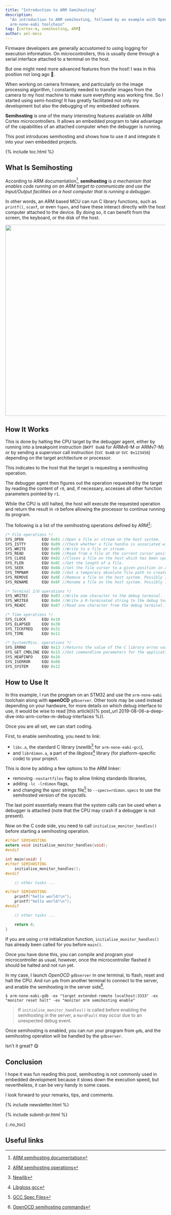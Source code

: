 ```yaml
---
title: "Introduction to ARM Semihosting"
description:
  "An introduction to ARM semihosting, followed by an example with OpenOCD and
  arm-none-eabi toolchain"
tag: [cortex-m, semihosting, ARM]
author: ael-mess
---
```


Firmware developers are generally accustomed to using logging for execution
information. On microcontrollers, this is usually done through a serial
interface attached to a terminal on the host.

But one might need more advanced features from the host! I was in this position
not long ago 🤨.

When working on camera firmware, and particularly on the image processing
algorithm, I constantly needed to transfer images from the camera to my host
machine to make sure everything was working fine. So I started using
semi-hosting! It has greatly facilitated not only my development but also the
debugging of my embedded software.

**Semihosting** is one of the many interesting features available on ARM Cortex
microcontrollers. It allows an embedded program to take advantage of the
capabilities of an attached computer when the debugger is running.

<!-- excerpt start -->

This post introduces semihosting and shows how to use it and integrate it into
your own embedded projects.

<!-- excerpt end -->

{% include toc.html %}

## What Is Semihosting

According to ARM documentation[^1], **semihosting** is _a mechanism that enables
code running on an ARM target to communicate and use the Input/Output facilities
on a host computer that is running a debugger_.

In other words, an ARM based MCU can run C library functions, such as
`printf()`, `scanf`, or even `fopen`, and have these interact directly with the
host computer attached to the device. By doing so, it can benefit from the
screen, the keyboard, or the disk of the host.

<p align="center">
  <img width="600" src="{% img_url semihosting/semihosting_overview.png %}"/>
</p>

## How It Works

This is done by halting the CPU target by the debugger agent, either by running
into a breakpoint instruction (`BKPT 0xAB` for ARMv6-M or ARMv7-M) or by sending
a supervisor call instruction (`SVC 0xAB` or `SVC 0x123456`) depending on the
target architecture or processor.

This indicates to the host that the target is requesting a semihosting
operation.

The debugger agent then figures out the operation requested by the target by
reading the content of `r0`, and, if necessary, accesses all other function
parameters pointed by `r1`.

While the CPU is still halted, the host will execute the requested operation and
return the result in `r0` before allowing the processor to continue running its
program.

The following is a list of the semihosting operations defined by ARM[^2]:

```c
/* File operations */
SYS_OPEN        EQU 0x01 //Open a file or stream on the host system.
SYS_ISTTY       EQU 0x09 //Check whether a file handle is associated with a file or a stream/terminal such as stdout.
SYS_WRITE       EQU 0x05 //Write to a file or stream.
SYS_READ        EQU 0x06 //Read from a file at the current cursor position.
SYS_CLOSE       EQU 0x02 //Closes a file on the host which has been opened by SYS_OPEN.
SYS_FLEN        EQU 0x0C //Get the length of a file.
SYS_SEEK        EQU 0x0A //Set the file cursor to a given position in a file.
SYS_TMPNAM      EQU 0x0D //Get a temporary absolute file path to create a temporary file.
SYS_REMOVE      EQU 0x0E //Remove a file on the host system. Possibly insecure!
SYS_RENAME      EQU 0x0F //Rename a file on the host system. Possibly insecure!

/* Terminal I/O operations */
SYS_WRITEC      EQU 0x03 //Write one character to the debug terminal.
SYS_WRITE0      EQU 0x04 //Write a 0-terminated string to the debug terminal.
SYS_READC       EQU 0x07 //Read one character from the debug terminal.

/* Time operations */
SYS_CLOCK       EQU 0x10
SYS_ELAPSED     EQU 0x30
SYS_TICKFREQ    EQU 0x31
SYS_TIME        EQU 0x11

/* System/Misc. operations */
SYS_ERRNO       EQU 0x13 //Returns the value of the C library errno variable that is associated with the semihosting implementation.
SYS_GET_CMDLINE EQU 0x15 //Get commandline parameters for the application to run with (argc and argv for main())
SYS_HEAPINFO    EQU 0x16
SYS_ISERROR     EQU 0x08
SYS_SYSTEM      EQU 0x12
```

## How to Use It

In this example, I run the program on an STM32 and use the `arm-none-eabi`
toolchain along with **openOCD** `gdbserver`. Other tools may be used instead
depending on your hardware, for more details on which debug interface to use, it
would be wise to read [this
article]({% post_url 2019-08-06-a-deep-dive-into-arm-cortex-m-debug-interfaces %}).

Once you are all set, we can start coding.

First, to enable semihosting, you need to link:

- `libc.a`, the standard C library (_newlib_[^3] for `arm-none-eabi-gcc`),
- and `librdimon.a`, a part of the _libgloss_[^4] library (for platform-specific
  code) to your project.

This is done by adding a few options to the ARM linker:

- removing `-nostartfiles` flag to allow linking standards libraries,
- adding `-lc -lrdimon` flags,
- and changing the _spec strings_ file[^5] to `--specs=rdimon.specs` to use the
  semihosted version of the _syscalls_.

The last point essentially means that the system calls can be used when a
debugger is attached (note that the CPU may crash if a debugger is not present).

Now on the C code side, you need to call `initialise_monitor_handles()` before
starting a semihosting operation.

```c
#ifdef SEMIHOSTING
extern void initialise_monitor_handles(void);
#endif

int main(void) {
#ifdef SEMIHOSTING
  	initialise_monitor_handles();
#endif

  	// other tasks ...

#ifdef SEMIHOSTING
    printf("hello world!\n");
    printf("hello world!\n");
#endif

    // other tasks ...

  	return 0;
}
```

If you are using `crt0` initialization function, `initialise_monitor_handles()`
has already been called for you before `main()`.

Once you have done this, you can compile and program your microcontroller as
usual, however, once the microcontroller flashed it should be halted and not run
yet.

In my case, I launch _OpenOCD_ `gdbserver` in one terminal, to flash, reset and
halt the CPU. And run `gdb` from another terminal to connect to the server, and
enable the semihosting in the server side[^6].

```shell
$ arm-none-eabi-gdb -ex "target extended-remote localhost:3333" -ex "monitor reset halt" -ex "monitor arm semihosting enable"
```

> If `initialise_monitor_handles()` is called before enabling the semihosting in
> the server, a `HardFault` may occur due to an unexpected debug event.

Once semihosting is enabled, you can run your program from `gdb`, and the
semihosting operation will be handled by the `gdbserver`.

Isn't it great? 😋

## Conclusion

I hope it was fun reading this post, semihosting is not commonly used in
embedded development because it slows down the execution speed, but
nevertheless, it can be very handy in some cases.

I look forward to your remarks, tips, and comments.

<!-- Interrupt Keep START -->

{% include newsletter.html %}

{% include submit-pr.html %}

<!-- Interrupt Keep END -->

{:.no_toc}

## Useful links

<!-- prettier-ignore-start -->
[^1]: [ARM semihosting documentation](https://developer.arm.com/documentation/dui0471/i/semihosting/what-is-semihosting-?lang=en)
[^2]: [ARM semihosting operations](https://developer.arm.com/documentation/dui0471/i/semihosting/semihosting-operations?lang=en)
[^3]: [Newlib](https://www.embedded.com/embedding-with-gnu-newlib/)
[^4]: [Libgloss gcc](https://sca.uwaterloo.ca/coldfire/gcc-doc/docs/porting_1.html)
[^5]: [GCC Spec Files](https://gcc.gnu.org/onlinedocs/gcc/Spec-Files.html)
[^6]: [OpenOCD semihosting commands](http://openocd.org/doc/html/Architecture-and-Core-Commands.html#Architecture-and-Core-Commands)
<!-- prettier-ignore-end -->
